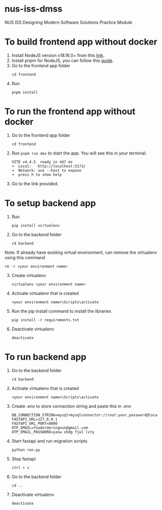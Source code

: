 # nus-iss-dmss
NUS ISS Designing Modern Software Solutions Practice Module



# To build frontend app without docker

1. Install NodeJS version v18.16.0+ from this [link](https://nodejs.org/en/download).
2. Install pnpm for NodeJS, you can follow this [guide](https://pnpm.io/installation#using-npm).
3. Go to the frontend app folder 
    ```
    cd frontend
    ```
4. Run 
    ```
    pnpm install
    ```

# To run the frontend app without docker
1. Go to the frontend app folder 
    ```
    cd frontend
    ```
2. Run ```pnpm run dev``` to start the app. You will see this in your terminal:
    ```
    VITE v4.4.5  ready in 447 ms
    ➜  Local:   http://localhost:5173/
    ➜  Network: use --host to expose
    ➜  press h to show help 
    ```
3. Go to the link provided.

# To setup backend app
1. Run
   ```
   pip install virtualenv
   ```
2. Go to the backend folder
   ```
   cd backend
   ```
Note: If already have existing virtual environment, can remove the virtualenv using this command
```
rm -r <your environment name>
```
3. Create virtualenv
   ```
   virtualenv <your environment name>
   ```
4. Activate virtualenv that is created
   ```
   <your environment name>\Scripts\activate
   ```
5. Run the pip install command to install the libraries
   ```
   pip install -r requirements.txt
   ```
6. Deactivate virtualenv
   ```
   deactivate
   ```
   
# To run backend app
1. Go to the backend folder
   ```
   cd backend
   ```
2. Activate virtualenv that is created
   ```
   <your environment name>\Scripts\activate
   ```
3. Create .env to store connection string and paste this in .env
   ```
   DB_CONNECTION_STRING=mysql+mysqlconnector://root:your_password@localhost:3306/food_ordering
   FASTAPI_URL=127.0.0.1
   FASTAPI_URL_PORT=8000
   OTP_EMAIL=foodorderingnus@gmail.com
   OTP_EMAIL_PASSWORD=yasw xhdg fjwl lvty
   ```
4. Start fastapi and run migration scripts
   ```
   python run.py
   ```
5. Stop fastapi
   ```
   ctrl + c
   ```
6. Go to the backend folder
   ```
   cd ..
   ```
7. Deactivate virtualenv
   ```
   deactivate
   ```

